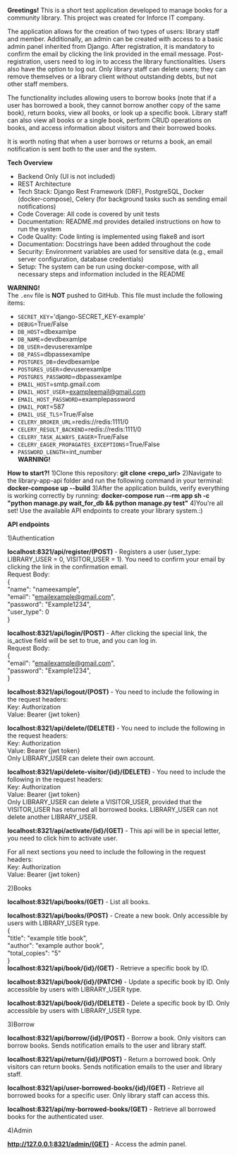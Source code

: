 **Greetings!** This is a short test application developed to manage books for a community library. This project was created for Inforce IT company.     
       
The application allows for the creation of two types of users: library staff and member. Additionally, an admin can be created with access to a basic admin panel inherited from Django. After registration, it is mandatory to confirm the email by clicking the link provided in the email message. Post-registration, users need to log in to access the library functionalities. Users also have the option to log out. Only library staff can delete users; they can remove themselves or a library client without outstanding debts, but not other staff members.     
      
The functionality includes allowing users to borrow books (note that if a user has borrowed a book, they cannot borrow another copy of the same book), return books, view all books, or look up a specific book. Library staff can also view all books or a single book, perform CRUD operations on books, and access information about visitors and their borrowed books.     
      
It is worth noting that when a user borrows or returns a book, an email notification is sent both to the user and the system.       
    
**Tech Overview**     
- Backend Only (UI is not included)    
- REST Architecture    
- Tech Stack: Django Rest Framework (DRF), PostgreSQL, Docker (docker-compose), Celery (for background tasks such as sending email notifications)    
- Code Coverage: All code is covered by unit tests    
- Documentation: README.md provides detailed instructions on how to run the system    
- Code Quality: Code linting is implemented using flake8 and isort    
- Documentation: Docstrings have been added throughout the code    
- Security: Environment variables are used for sensitive data (e.g., email server configuration, database credentials)     
- Setup: The system can be run using docker-compose, with all necessary steps and information included in the README
      
**WARNING!**       
The `.env` file is **NOT** pushed to GitHub. This file must include the following items:      
- `SECRET_KEY`='django-SECRET_KEY-example'     
- `DEBUG`=True/False     
- `DB_HOST`=dbexamlpe     
- `DB_NAME`=devdbexamlpe     
- `DB_USER`=devuserexamlpe     
- `DB_PASS`=dbpassexamlpe     
- `POSTGRES_DB`=devdbexamlpe     
- `POSTGRES_USER`=devuserexamlpe     
- `POSTGRES_PASSWORD`=dbpassexamlpe         
- `EMAIL_HOST`=smtp.gmail.com    
- `EMAIL_HOST_USER`=exampleemail@gmail.com     
- `EMAIL_HOST_PASSWORD`=examplepassword     
- `EMAIL_PORT`=587     
- `EMAIL_USE_TLS`=True/False     
- `CELERY_BROKER_URL`=redis://redis:1111/0     
- `CELERY_RESULT_BACKEND`=redis://redis:1111/0     
- `CELERY_TASK_ALWAYS_EAGER`=True/False      
- `CELERY_EAGER_PROPAGATES_EXCEPTIONS`=True/False      
- `PASSWORD_LENGTH`=int_number     
**WARNING!**  

**How to start?!**
1)Clone this repository: 
**git clone <repo_url>**
2)Navigate to the library-app-api folder and run the following command in your terminal:
**docker-compose up --build**
3)After the application builds, verify everything is working correctly by running:
**docker-compose run --rm app sh -c "python manage.py wait_for_db && python manage.py test"**
4)You're all set! Use the available API endpoints to create your library system.:)

**API endpoints**
          
1)Authentication    
    
**localhost:8321/api/register/(POST)** - Registers a user (user_type: LIBRARY_USER = 0, VISITOR_USER = 1). You need to confirm your email by clicking the link in the confirmation email.    
Request Body:    
{     
    "name": "nameexample",    
    "email": "emailexample@gmail.com",    
    "password": "Example1234",    
    "user_type": 0    
}    
    
**localhost:8321/api/login/(POST)** - After clicking the special link, the is_active field will be set to true, and you can log in.     
Request Body:    
{    
    "email": "emailexample@gmail.com",    
    "password": "Example1234",    
} 
    
**localhost:8321/api/logout/(POST)** - You need to include the following in the request headers:     
Key: Authorization      
Value: Bearer {jwt token}    
     
**localhost:8321/api/delete/(DELETE)** - You need to include the following in the request headers:    
Key: Authorization    
Value: Bearer {jwt token}       
Only LIBRARY_USER can delete their own account.       
     
**localhost:8321/api/delete-visitor/{id}/(DELETE)** - You need to include the following in the request headers:    
Key: Authorization    
Value: Bearer {jwt token}       
Only LIBRARY_USER can delete a VISITOR_USER, provided that the VISITOR_USER has returned all borrowed books. LIBRARY_USER can not delete another LIBRARY_USER.     
     
**localhost:8321/api/activate/{id}/(GET)** - This api will be in special letter, you need to click him to activate user.   
     
For all next sections you need to include the following in the request headers:   
Key: Authorization    
Value: Bearer {jwt token}  
     
2)Books   
    
**localhost:8321/api/books/(GET)** - List all books.    
         
**localhost:8321/api/books/(POST)** - Create a new book. Only accessible by users with LIBRARY_USER type.        
{    
    "title": "example title book",    
    "author": "example author book",    
    "total_copies": "5"    
}    
**localhost:8321/api/book/{id}/(GET)** - Retrieve a specific book by ID.    
    
**localhost:8321/api/book/{id}/(PATCH)** - Update a specific book by ID. Only accessible by users with LIBRARY_USER type.
    
**localhost:8321/api/book/{id}/(DELETE)** - Delete a specific book by ID. Only accessible by users with LIBRARY_USER type.
    
3)Borrow    
    
**localhost:8321/api/borrow/{id}/(POST)** - Borrow a book. Only visitors can borrow books. Sends notification emails to the user and library staff.    
    
**localhost:8321/api/return/{id}/(POST)** - Return a borrowed book. Only visitors can return books. Sends notification emails to the user and library staff.    
    
**localhost:8321/api/user-borrowed-books/{id}/(GET)** - Retrieve all borrowed books for a specific user. Only library staff can access this.    
    
**localhost:8321/api/my-borrowed-books/(GET)** - Retrieve all borrowed books for the authenticated user.    
    
4)Admin    
    
**http://127.0.0.1:8321/admin/(GET)** - Access the admin panel.    
